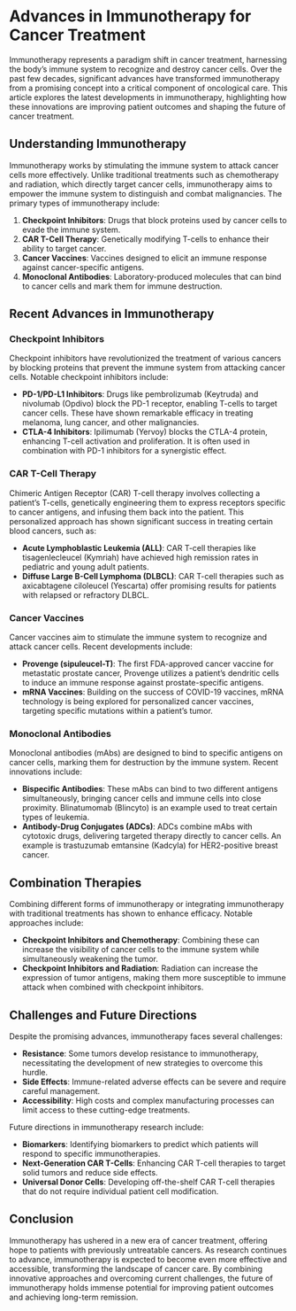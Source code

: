 # Advances in Immunotherapy for Cancer Treatment

Immunotherapy represents a paradigm shift in cancer treatment, harnessing the body’s immune system to recognize and destroy cancer cells. Over the past few decades, significant advances have transformed immunotherapy from a promising concept into a critical component of oncological care. This article explores the latest developments in immunotherapy, highlighting how these innovations are improving patient outcomes and shaping the future of cancer treatment.

## Understanding Immunotherapy

Immunotherapy works by stimulating the immune system to attack cancer cells more effectively. Unlike traditional treatments such as chemotherapy and radiation, which directly target cancer cells, immunotherapy aims to empower the immune system to distinguish and combat malignancies. The primary types of immunotherapy include:

1. **Checkpoint Inhibitors**: Drugs that block proteins used by cancer cells to evade the immune system.
2. **CAR T-Cell Therapy**: Genetically modifying T-cells to enhance their ability to target cancer.
3. **Cancer Vaccines**: Vaccines designed to elicit an immune response against cancer-specific antigens.
4. **Monoclonal Antibodies**: Laboratory-produced molecules that can bind to cancer cells and mark them for immune destruction.

## Recent Advances in Immunotherapy

### Checkpoint Inhibitors

Checkpoint inhibitors have revolutionized the treatment of various cancers by blocking proteins that prevent the immune system from attacking cancer cells. Notable checkpoint inhibitors include:

- **PD-1/PD-L1 Inhibitors**: Drugs like pembrolizumab (Keytruda) and nivolumab (Opdivo) block the PD-1 receptor, enabling T-cells to target cancer cells. These have shown remarkable efficacy in treating melanoma, lung cancer, and other malignancies.
- **CTLA-4 Inhibitors**: Ipilimumab (Yervoy) blocks the CTLA-4 protein, enhancing T-cell activation and proliferation. It is often used in combination with PD-1 inhibitors for a synergistic effect.

### CAR T-Cell Therapy

Chimeric Antigen Receptor (CAR) T-cell therapy involves collecting a patient’s T-cells, genetically engineering them to express receptors specific to cancer antigens, and infusing them back into the patient. This personalized approach has shown significant success in treating certain blood cancers, such as:

- **Acute Lymphoblastic Leukemia (ALL)**: CAR T-cell therapies like tisagenlecleucel (Kymriah) have achieved high remission rates in pediatric and young adult patients.
- **Diffuse Large B-Cell Lymphoma (DLBCL)**: CAR T-cell therapies such as axicabtagene ciloleucel (Yescarta) offer promising results for patients with relapsed or refractory DLBCL.

### Cancer Vaccines

Cancer vaccines aim to stimulate the immune system to recognize and attack cancer cells. Recent developments include:

- **Provenge (sipuleucel-T)**: The first FDA-approved cancer vaccine for metastatic prostate cancer, Provenge utilizes a patient’s dendritic cells to induce an immune response against prostate-specific antigens.
- **mRNA Vaccines**: Building on the success of COVID-19 vaccines, mRNA technology is being explored for personalized cancer vaccines, targeting specific mutations within a patient’s tumor.

### Monoclonal Antibodies

Monoclonal antibodies (mAbs) are designed to bind to specific antigens on cancer cells, marking them for destruction by the immune system. Recent innovations include:

- **Bispecific Antibodies**: These mAbs can bind to two different antigens simultaneously, bringing cancer cells and immune cells into close proximity. Blinatumomab (Blincyto) is an example used to treat certain types of leukemia.
- **Antibody-Drug Conjugates (ADCs)**: ADCs combine mAbs with cytotoxic drugs, delivering targeted therapy directly to cancer cells. An example is trastuzumab emtansine (Kadcyla) for HER2-positive breast cancer.

## Combination Therapies

Combining different forms of immunotherapy or integrating immunotherapy with traditional treatments has shown to enhance efficacy. Notable approaches include:

- **Checkpoint Inhibitors and Chemotherapy**: Combining these can increase the visibility of cancer cells to the immune system while simultaneously weakening the tumor.
- **Checkpoint Inhibitors and Radiation**: Radiation can increase the expression of tumor antigens, making them more susceptible to immune attack when combined with checkpoint inhibitors.

## Challenges and Future Directions

Despite the promising advances, immunotherapy faces several challenges:

- **Resistance**: Some tumors develop resistance to immunotherapy, necessitating the development of new strategies to overcome this hurdle.
- **Side Effects**: Immune-related adverse effects can be severe and require careful management.
- **Accessibility**: High costs and complex manufacturing processes can limit access to these cutting-edge treatments.

Future directions in immunotherapy research include:

- **Biomarkers**: Identifying biomarkers to predict which patients will respond to specific immunotherapies.
- **Next-Generation CAR T-Cells**: Enhancing CAR T-cell therapies to target solid tumors and reduce side effects.
- **Universal Donor Cells**: Developing off-the-shelf CAR T-cell therapies that do not require individual patient cell modification.

## Conclusion

Immunotherapy has ushered in a new era of cancer treatment, offering hope to patients with previously untreatable cancers. As research continues to advance, immunotherapy is expected to become even more effective and accessible, transforming the landscape of cancer care. By combining innovative approaches and overcoming current challenges, the future of immunotherapy holds immense potential for improving patient outcomes and achieving long-term remission.

